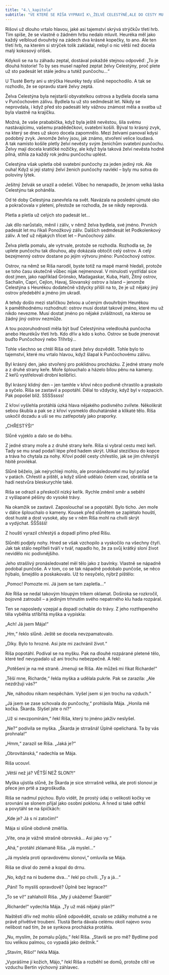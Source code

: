```yaml
---
title: "4.\_kapitola"
subtitle: "VE KTERÉ SE RÍŠA VYPRAVÍ K\_ŽELVĚ CELESTÝNĚ,ALE DO CESTY MU VSTOUPÍ ZVLÁŠTNÍ HAD"
---
```


Ríšovi už dlouho vrtalo hlavou, jaké asi tajemství skrývá strýčkův třetí hrb. Tím spíše, že se vlastně o žádném hrbu nedalo mluvit. Heuréka měl jako každý velbloud dvouhrbý na zádech dva krásné kopečky, to ano. Ale ten třetí hrb, na kterém si strýček tolik zakládal, nebyl o nic větší než docela malý kokosový oříšek.

Kdykoli se na tu záhadu zeptal, dostával pokaždé stejnou odpověď: „To je dlouhá historie! To by ses musel napřed zeptat želvy Celestýny, proč plete už sto padesát let stále jednu a tutéž punčochu…“

U Tlusté Berty ani u strýčka Heuréky tedy slůně nepochodilo. A tak se rozhodlo, že se opravdu staré želvy zeptá.

Želva Celestýna byla nejstarší obyvatelkou ostrova a bydlela docela sama v Punčochovém zálivu. Bydlela tu už sto sedmdesát let. Nikdy se neprovdala, i když před sto padesáti lety vážnou známost měla a svatba už byla vlastně na krajíčku.

Možná, že vaše prababička, když byla ještě nevěstou, šila svému nastávajícímu, vašemu pradědečkovi, svatební košili. Býval to krásný zvyk, na který se dnes už skoro docela zapomnělo. Mezi želvami panoval kdysi podobný zvyk. Jenomže želvy jsou, jak známo, stvoření velice loudavá. A tak namísto košile pletly želví nevěsty svým ženichům svatební punčochu. Želvy mají docela kratičké nožičky, ale když byla taková želví nevěsta hodně pilná, stihla za každý rok jednu punčochu uplést.

Celestýna však upletla obě svatební punčochy za jeden jediný rok. Ale ouha! Když si její statný želví ženich punčochy navlékl – byly mu sotva do poloviny lýtek.

Ješitný želvák se urazil a odešel. Vůbec ho nenapadlo, že jenom velká láska Celestýnu tak poháněla.

Od té doby Celestýna zanevřela na svět. Navázala na poslední ujmuté oko a pokračovala v pletení, přestože se rozhodla, že se nikdy neprovdá.

Pletla a pletla už celých sto padesát let…

Jak dílo narůstalo, měnil i záliv, v němž želva bydlela, své jméno. Prvních padesát let mu říkali Ponožkový záliv. Dalších sedmdesát let Podkolenkový záliv. A teď už nějakých třicet let – Punčochový záliv.

Želva pletla pomalu, ale vytrvale, protože se rozhodla. Rozhodla se, že uplete punčochu tak dlouhou, aby dokázala obtočit celý ostrov. A celý bezejmenný ostrov dostane po jejím výtvoru jméno: Punčochový ostrov.

Ostrov, na němž se Ríša narodil, byste totiž na mapě marně hledali, protože se toho času skutečně vůbec nijak nejmenoval. V minulosti vystřídal sice dost jmen, jako například Grónsko, Madagaskar, Kuba, Haiti, Žitný ostrov, Sachalin, Capri, Cejlon, Havaj, Slovanský ostrov a Island – jenomže Celestýna s Heurékou dodatečně vždycky přišli na to, že je už nějaký jiný ostrov předeběhl a jméno jim ukradl.

A tehdy došlo mezi stařičkou želvou a učeným dvouhrbým Heurékou k pamětihodnému rozhodnutí: ostrov musí dostat takové jméno, které mu už nikdo nevezme. Musí dostat jméno po nějaké zvláštnosti, na kterou se žádný jiný ostrov nezmůže.

A tou pozoruhodností měla být buď Celestýnina veledlouhá punčocha anebo Heurékův třetí hrb. Kdo dřív a kdo s koho. Ostrov se bude jmenovat buďto Punčochový nebo Tříhrbý…

Tohle všechno se chtěl Ríša od staré želvy dozvědět. Tohle bylo to tajemství, které mu vrtalo hlavou, když šlapal k Punčochovému zálivu.

Byl krásný den, jako stvořený pro poklidnou procházku. Z jedné strany moře a z druhé strany keře. Moře šplouchalo a házelo bílou pěnu na kameny. Z keřů vystřelovali drobní kolibříci.

Byl krásný klidný den – jen tamhle v křoví něco podivně chrastilo a praskalo a syčelo. Ríša se zastavil a popotáhl. Dělal to vždycky, když byl v rozpacích. Pak popošel blíž. SSSSssss!

Z křoví vyšlehla protáhlá úzká hlava nějakého podivného zvířete. Několikrát sebou škubla a pak se z křoví vysmeklo dlouhatánské a klikaté tělo. Ríša uskočil dozadu a uši se mu zatřepotaly jako praporky.

„CHŘESTÝŠ!“

Slůně vyjeklo a dalo se do běhu.

Z jedné strany moře a z druhé strany keře. Ríša si vybral cestu mezi keři. Tady se mu snad podaří lépe před hadem skrýt. Utíkal stezičkou do kopce a tráva ho chytala za nohy. Křoví podél cesty chřestilo, jak se jím chřestýš hbitě provlékal.

Slůně běželo, jak nejrychleji mohlo, ale pronásledovatel mu byl pořád v patách. Chřestil a pištěl, a když slůně udělalo čelem vzad, obrátila se ta hadí nestvůra bleskurychle také.

Ríša se odrazil a přeskočil nízký keřík. Rychle změnil směr a seběhl z vyšlapané pěšiny do vysoké trávy.

Na okamžik se zastavil. Zaposlouchal se a popotáhl. Bylo ticho. Jen moře v dálce šplouchalo o kameny. Kousek před slůnětem se zaplétalo houští, dost husté a dost vysoké, aby se v něm Ríša mohl na chvíli skrýt a vydýchat. ŠŠŠššš!

Z houští vyrazil chřestýš a dopadl přímo před Ríšu.

Slůněti podjely nohy. Hned se však vzchopilo a vyskočilo na všechny čtyři. Jak tak stálo nepříteli tváří v tvář, napadlo ho, že za svůj krátký sloní život nevidělo nic podivnějšího.

Jeho strašlivý pronásledovatel měl tělo jako z bavlnky. Vlastně se nápadně podobal punčoše. A v tom, co se tak nápadně podobalo punčoše, se něco hýbalo, šmejdilo a poskakovalo. Už to nesyčelo, nýbrž pištělo:

„Pomoc! Pomozte mi. Já jsem se tam zapletla…“

Ale Ríša se nedal takovým hloupým trikem oklamat. Doširoka se rozkročil, bojovně zatroubil – a jediným trhnutím svého nepatrného klu hada rozpáral.

Ten se naposledy vzepjal a dopadl ochable do trávy. Z jeho roztřepeného těla vyběhla stříbřitá myška a vypískla:

„Ach! Já jsem Mája!“

„Hm,“ řeklo slůně. Ještě se docela nevzpamatovalo.

„Díky. Bylo to hrozné. Asi jste mi zachránil život.“

Ríša popotáhl. Podíval se na myšku. Pak na dlouhé rozpárané pletené tělo, které teď nevypadalo už ani trochu nebezpečně. A řekl:

„Potěšení je na mé straně. Jmenuji se Ríša. Ale můžeš mi říkat Richarde!“

„Těší mne, Richarde,“ řekla myška a udělala pukrle. Pak se zarazila: „Ale nezdržuji vás?“

„Ne, náhodou nikam nespěchám. Vyšel jsem si jen trochu na vzduch.“

„Já jsem se zase schovala do punčochy,“ prohlásila Mája. „Honila mě kočka. Škarda. Slyšel jste o ní?“

„Už si nevzpomínám,“ řekl Ríša, který to jméno jakživ neslyšel.

„Ne?“ podivila se myška. „Škarda je strrašná! Úplně opelichaná. Ta by vás prohnala!“

„Hmm,“ zarazil se Ríša. „Jaká je?“

„Obrovitánská,“ nadechla se Mája.

Ríša ucouvl.

„Větší než já? VĚTŠÍ NEŽ SLON?!“

Myška ujistila slůně, že Škarda je sice strrrašně veliká, ale proti slonovi je přece jen prtě a zagroškudla.

Ríša se nadmul pýchou. Bylo vidět, že prostý údaj o velikosti kočky ve srovnání se slonem přijal jako osobní poklonu. A hned si také odfrkl a povytáhl se na špičkách:

„Kde je? Já s ní zatočím!“

Mája si slůně obdivně změřila.

„Víte, ona je vážně strašně obrovská… Asi jako vy.“

„Ahá,“ protáhl zklamaně Ríša. „Já myslel…“

„Já myslela proti opravdovému slonovi,“ omluvila se Mája.

Ríša se díval do země a kopal do drnu.

„No, když na ni budeme dva…“ řekl po chvíli. „Ty a já…“

„Páni! To myslíš opravdově? Úplně bez legrace?“

„To se ví!“ zahlaholil Ríša. „My jí ukážeme! Škardě!“

„Richarde!“ vydechla Mája. „Ty už máš nějaký plán?“

Naštěstí dřív než mohlo slůně odpovědět, ozvalo se zdálky mohutné a ne právě přívětivé troubení. Tlustá Berta dávala celému okolí najevo svou nelibost nad tím, že se synkova procházka protáhla.

„Nu, myslím, že pomalu půjdu,“ řekl Ríša. „Stavíš se pro mě? Bydlíme pod tou velikou palmou, co vypadá jako deštník.“

„Stavím, Ríšo!“ řekla Mája.

„Vyprášíme jí kožich, Májo,“ řekl Ríša a rozběhl se domů, protože cítil ve vzduchu Bertin výchovný záhlavec.
